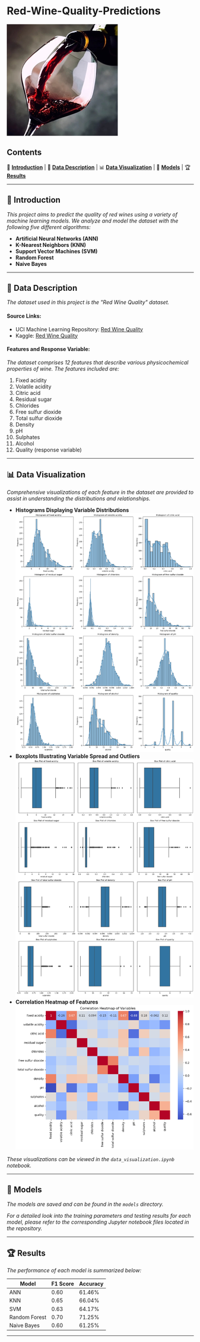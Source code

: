 # Red-Wine-Quality-Predictions

<img src="pictures/red_wine.jpg">

## Contents
:book: **[Introduction](#introduction)** | :scroll: **[Data Description](#data-description)** | :bar_chart: **[Data Visualization](#data-visualization)** | :robot: **[Models](#models)** | :trophy: **[Results](#results)**

---

## :book: Introduction

*This project aims to predict the quality of red wines using a variety of machine learning models. We analyze and model the dataset with the following five different algorithms:*

- **Artificial Neural Networks (ANN)**
- **K-Nearest Neighbors (KNN)**
- **Support Vector Machines (SVM)**
- **Random Forest**
- **Naive Bayes**

---

## :scroll: Data Description

*The dataset used in this project is the "Red Wine Quality" dataset.*

#### Source Links:
- UCI Machine Learning Repository: [Red Wine Quality](https://archive.ics.uci.edu/ml/datasets/wine+quality)
- Kaggle: [Red Wine Quality](https://www.kaggle.com/uciml/red-wine-quality-cortez-et-al-2009)

#### Features and Response Variable:
*The dataset comprises 12 features that describe various physicochemical properties of wine. The features included are:*

1. Fixed acidity
2. Volatile acidity
3. Citric acid
4. Residual sugar
5. Chlorides
6. Free sulfur dioxide
7. Total sulfur dioxide
8. Density
9. pH
10. Sulphates
11. Alcohol
12. Quality (response variable)

---

## :bar_chart: Data Visualization

*Comprehensive visualizations of each feature in the dataset are provided to assist in understanding the distributions and relationships.*

- **Histograms Displaying Variable Distributions** ![](pictures/histogram.png)
- **Boxplots Illustrating Variable Spread and Outliers** ![](pictures/box.png)
- **Correlation Heatmap of Features** ![](pictures/heatmap.png)

*These visualizations can be viewed in the `data_visualization.ipynb` notebook.*

---

## :robot: Models

*The models are saved and can be found in the `models` directory.*

*For a detailed look into the training parameters and testing results for each model, please refer to the corresponding Jupyter notebook files located in the repository.*

---

## :trophy: Results

*The performance of each model is summarized below:*

| Model          | F1 Score | Accuracy |
|----------------|----------|----------|
| ANN            | 0.60     | 61.46%   |
| KNN            | 0.65     | 66.04%   |
| SVM            | 0.63     | 64.17%   |
| Random Forest  | 0.70     | 71.25%   |
| Naive Bayes    | 0.60     | 61.25%   |

---
